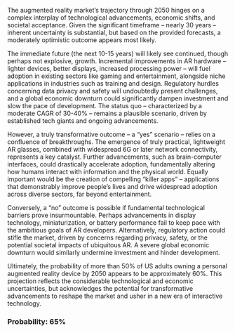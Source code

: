 The augmented reality market’s trajectory through 2050 hinges on a complex interplay of technological advancements, economic shifts, and societal acceptance. Given the significant timeframe – nearly 30 years – inherent uncertainty is substantial, but based on the provided forecasts, a moderately optimistic outcome appears most likely.

The immediate future (the next 10-15 years) will likely see continued, though perhaps not explosive, growth. Incremental improvements in AR hardware – lighter devices, better displays, increased processing power – will fuel adoption in existing sectors like gaming and entertainment, alongside niche applications in industries such as training and design. Regulatory hurdles concerning data privacy and safety will undoubtedly present challenges, and a global economic downturn could significantly dampen investment and slow the pace of development. The status quo – characterized by a moderate CAGR of 30-40% – remains a plausible scenario, driven by established tech giants and ongoing advancements.

However, a truly transformative outcome – a “yes” scenario – relies on a confluence of breakthroughs. The emergence of truly practical, lightweight AR glasses, combined with widespread 6G or later network connectivity, represents a key catalyst. Further advancements, such as brain-computer interfaces, could drastically accelerate adoption, fundamentally altering how humans interact with information and the physical world. Equally important would be the creation of compelling “killer apps” – applications that demonstrably improve people’s lives and drive widespread adoption across diverse sectors, far beyond entertainment.

Conversely, a “no” outcome is possible if fundamental technological barriers prove insurmountable. Perhaps advancements in display technology, miniaturization, or battery performance fail to keep pace with the ambitious goals of AR developers. Alternatively, regulatory action could stifle the market, driven by concerns regarding privacy, safety, or the potential societal impacts of ubiquitous AR. A severe global economic downturn would similarly undermine investment and hinder development.

Ultimately, the probability of more than 50% of US adults owning a personal augmented reality device by 2050 appears to be approximately 60%. This projection reflects the considerable technological and economic uncertainties, but acknowledges the potential for transformative advancements to reshape the market and usher in a new era of interactive technology.

### Probability: 65%